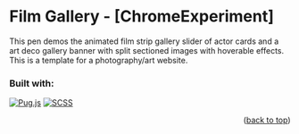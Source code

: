 <!-- TOP OF THE PAGE LINK -->
<a id="readme-top"></a>

# Film Gallery - [ChromeExperiment]

This pen demos the animated film strip gallery slider of actor cards and a art deco gallery banner with split sectioned images with hoverable effects.
This is a template for a photography/art website.

### Built with:
[![Pug.js][Pug.js]][Pug-url]  [![SCSS][Scss.css]][Scss-url]

<p align="right">(<a href="#readme-top">back to top</a>)</p>

<!-- MARKDOWN LINKS & IMAGES -->
<!-- https://www.markdownguide.org/basic-syntax/#reference-style-links -->
[Pug.js]: https://img.shields.io/badge/Pug-EFCCA3?style=for-the-badge&logo=pug&logoColor=56332B
[Pug-url]: https://pugjs.org/
[Scss.css]: https://img.shields.io/badge/Scss-F8F9FA?style=for-the-badge&logo=sass&logoColor=CC6699
[Scss-url]: https://sass-lang.com/
